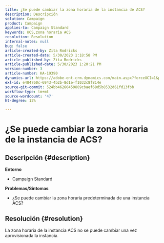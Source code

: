 ```yaml
---
title: ¿Se puede cambiar la zona horaria de la instancia de ACS?
description: Descripción
solution: Campaign
product: Campaign
applies-to: Campaign Standard
keywords: KCS,zona horaria ACS
resolution: Resolution
internal-notes: null
bug: false
article-created-by: Zita Rodricks
article-created-date: 5/30/2023 1:18:58 PM
article-published-by: Zita Rodricks
article-published-date: 5/30/2023 1:20:21 PM
version-number: 3
article-number: KA-19390
dynamics-url: https://adobe-ent.crm.dynamics.com/main.aspx?forceUCI=1&pagetype=entityrecord&etn=knowledgearticle&id=c0516288-ecfe-ed11-8f6e-6045bd0063aa
exl-id: e484760c-6943-4b2b-8d1e-f1032c8f814e
source-git-commit: 524bb46260459809cbaef68d5b8532d61fd13fbb
workflow-type: tm+mt
source-wordcount: '47'
ht-degree: 12%

---
```


# ¿Se puede cambiar la zona horaria de la instancia de ACS?

## Descripción {#description}

<b>Entorno</b>
- Campaign Standard



<b>Problemas/Síntomas</b>
- ¿Se puede cambiar la zona horaria predeterminada de una instancia ACS?



## Resolución {#resolution}


La zona horaria de la instancia ACS no se puede cambiar una vez aprovisionada la instancia.
